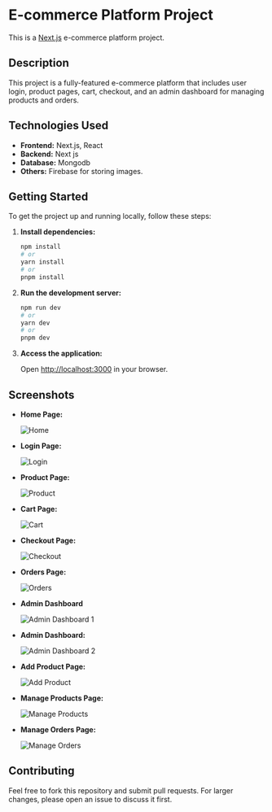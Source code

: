 # E-commerce Platform Project

This is a [Next.js](https://nextjs.org/) e-commerce platform project.

## Description
This project is a fully-featured e-commerce platform that includes user login, product pages, cart, checkout, and an admin dashboard for managing products and orders.

## Technologies Used
- **Frontend:** Next.js, React
- **Backend:** Next js
- **Database:** Mongodb
- **Others:** Firebase for storing images.

## Getting Started

To get the project up and running locally, follow these steps:

1. **Install dependencies:**

   ```bash
   npm install
   # or
   yarn install
   # or
   pnpm install
   ```

2. **Run the development server:**

   ```bash
   npm run dev
   # or
   yarn dev
   # or
   pnpm dev
   ```

3. **Access the application:**

   Open [http://localhost:3000](http://localhost:3000) in your browser.

## Screenshots
- **Home Page:**

   ![Home](https://github.com/user-attachments/assets/3c0ecdb4-1cc2-42c5-8e4c-fd72c710b9d4)

- **Login Page:**

   ![Login](https://github.com/user-attachments/assets/03f37003-2dbe-49f8-8f6a-47b098628811)

- **Product Page:**

   ![Product](https://github.com/user-attachments/assets/8f8e1fc4-96a4-429c-a84f-ec979134f3a5)

- **Cart Page:**

   ![Cart](https://github.com/user-attachments/assets/6b4ebae3-7a45-4eeb-b2bc-ed26af413986)

- **Checkout Page:**

   ![Checkout](https://github.com/user-attachments/assets/cbe15144-5405-4ff2-9ce5-9a0a184a5532)

- **Orders Page:**

   ![Orders](https://github.com/user-attachments/assets/5e982646-4e84-4461-86be-25a20a6b2775)

- **Admin Dashboard**

   ![Admin Dashboard 1](https://github.com/user-attachments/assets/7f490ab1-5fcf-497e-b6ec-d2502492b169)

- **Admin Dashboard:**

   ![Admin Dashboard 2](https://github.com/user-attachments/assets/f53c5614-a561-405f-b812-aa649823f4db)

- **Add Product Page:**

   ![Add Product](https://github.com/user-attachments/assets/4b7e7647-2f18-4ed8-b739-05dcd5e5756e)

- **Manage Products Page:**

   ![Manage Products](https://github.com/user-attachments/assets/44f444e8-aa49-4df2-b446-426923f4d5c9)

- **Manage Orders Page:**

   ![Manage Orders](https://github.com/user-attachments/assets/6a6e7844-d109-4f29-bc3b-4d8fb9186090)

## Contributing
Feel free to fork this repository and submit pull requests. For larger changes, please open an issue to discuss it first.

